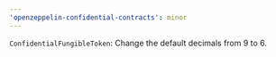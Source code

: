 ```yaml
---
'openzeppelin-confidential-contracts': minor
---
```


`ConfidentialFungibleToken`: Change the default decimals from 9 to 6.
